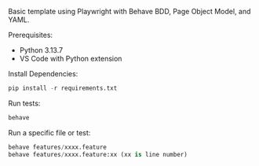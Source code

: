 Basic template using Playwright with Behave BDD, Page Object Model, and YAML.

Prerequisites:
- Python 3.13.7
- VS Code with Python extension

Install Dependencies:
```python
pip install -r requirements.txt
```
Run tests:
```python
behave
```
Run a specific file or test:
```python
behave features/xxxx.feature
behave features/xxxx.feature:xx (xx is line number)
